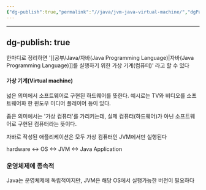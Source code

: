 ```yaml
---
{"dg-publish":true,"permalink":"//java/jvm-java-virtual-machine/","dgPassFrontmatter":true}
---
```



---
dg-publish: true
---
한마디로 정리하면 '[[공부/Java/자바(Java Programming Language)\|자바(Java Programming Language)]]를 실행하기 위한 가상 기계(컴퓨터)' 라고 할 수 있다

#### 가상 기계(Virtual machine)
넓은 의미에서 소프트웨어로 구현된 하드웨어를 뜻한다. 예시로는 TV와 비디오를 소프트웨어화 한 윈도우 미디어 플레이어 등이 있다.

좁은 의미에서는 '가상 컴퓨터'를 가리키는데, 실제 컴퓨터(하드웨어)가 아닌 소프트웨어로 구현된 컴퓨터라는 뜻이다.

자바로 작성된 애플리케이션은 모두 가상 컴퓨터인 JVM에서만 실행된다

hardware <-> OS <-> JVM <-> Java Application

### 운영체제에 종속적
Java는 운영체제에 독립적이지만, JVM은 해당 OS에서 실행가능한 버전이 필요하다
